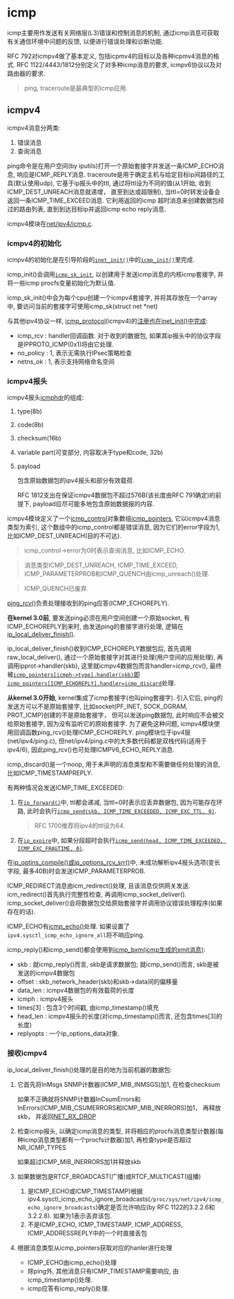 # icmp
icmp主要用作发送有关网络层(L3)错误和控制消息的机制, 通过icmp消息可获取有关通信环境中问题的反馈, 以便进行错误处理和诊断功能.

RFC 792对icmpv4做了基本定义, 包括icpmv4的目标以及各种icpmv4消息的格式. RFC 1122/4443/1812分别定义了对多种icmp消息的要求, icmpv6协议以及对路由器的要求.

> ping, traceroute是最典型的icmp应用.

## icmpv4
icmpv4消息分两类:
1. 错误消息
1. 查询消息

ping命令是在用户空间(by iputils)打开一个原始套接字并发送一条ICMP_ECHO消息, 响应是ICMP_REPLY消息.
traceroute是用于确定主机与给定目标ip间路径的工具(默认使用udp), 它基于ip报头中的ttl, 通过将ttl设为不同的值(从1开始, 收到ICMP_DEST_UNREACH消息就递增， 直至到达或超限制), 当ttl=0时转发设备会返回一条ICMP_TIME_EXCEED消息. 它利用返回的icmp 超时消息来创建数据包经过的路由列表, 直到到达目标ip并返回icmp echo reply消息.

icmpv4模块在[net/ipv4/icmp.c](https://elixir.bootlin.com/linux/v5.10.52/source/net/ipv4/icmp.c).

### icmpv4的初始化
icmpv4的初始化是在引导阶段的[`inet_init()`](https://elixir.bootlin.com/linux/v5.10.52/source/net/ipv4/af_inet.c#L1938)中的[`icmp_init()`](https://elixir.bootlin.com/linux/v5.10.52/source/net/ipv4/af_inet.c#L2023)里完成.

icmp_init()会调用[`icmp_sk_init`](https://elixir.bootlin.com/linux/v5.10.52/source/net/ipv4/icmp.c#L1318), 以创建用于发送icmp消息的内核icmp套接字, 并将一些icmp procfs变量初始化为默认值.

icmp_sk_init()中会为每个cpu创建一个icmpv4套接字, 并将其存放在一个array中, 要访问当前的套接字可使用icmp_sk(struct net *net)

与其他ipv4协议一样, [icmp_protocol](https://elixir.bootlin.com/linux/v5.10.52/source/net/ipv4/af_inet.c#L1751)(icmpv4)的[注册也在inet_init()中完成](https://elixir.bootlin.com/linux/v5.10.52/source/net/ipv4/af_inet.c#L1976):
- icmp_rcv : handler回调函数. 对于收到的数据包, 如果其ip报头中的协议字段是IPPROTO_ICMP(0x1)将由它处理.
- no_policy : 1, 表示无需执行IPsec策略检查
- netns_ok : 1, 表示支持网络命名空间

### icmpv4报头
icmpv4报头[icmphdr](https://elixir.bootlin.com/linux/v5.10.52/source/include/uapi/linux/icmp.h#L70)的组成:
1. type(8b)
1. code(8b)
1. checksum(16b)
1. variable part(可变部分, 内容取决于type和code, 32b)
1. payload

    包含原始数据包的ipv4报头和部分有效载荷.

    RFC 1812支出在保证icmpv4数据包不超过576B(该长度由RFC 791确定)的前提下, payload应尽可能多地包含原始数据报的内容.

icmpv4模块定义了一个[icmp_control](https://elixir.bootlin.com/linux/v5.10.52/source/net/ipv4/icmp.c#L188)对象数组[icmp_pointers](https://elixir.bootlin.com/linux/v5.10.52/source/net/ipv4/icmp.c#L1237), 它以icmpv4消息类型为索引, 这个数组中的icmp_control都是错误消息, 因为它们的error字段为1, 比如ICMP_DEST_UNREACH(目的不可达).

> icmp_control->error为0时表示查询消息, 比如ICMP_ECHO.

> 消息类型ICMP_DEST_UNREACH, ICMP_TIME_EXCEED, ICMP_PARAMETERPROB和ICMP_QUENCH由icmp_unreach()处理.

> ICMP_QUENCH已废弃.

[ping_rcv()](https://elixir.bootlin.com/linux/v5.10.52/source/net/ipv4/ping.c#L950)负责处理接收到的ping应答(ICMP_ECHOREPLY).

**在kernel 3.0前**, 要发送ping必须在用户空间创建一个原始socket, 有ICMP_ECHOREPLY到来时, 由发送ping的套接字进行处理, 逻辑在[ip_local_deliver_finish()](https://elixir.bootlin.com/linux/v2.6.39.4/source/net/ipv4/ip_input.c#L188).

ip_local_deliver_finish()收到ICMP_ECHOREPLY数据包后, 首先调用raw_local_deliver(), 通过一个原始套接字对其进行处理(用户空间的应用处理), 再调用ipprot->handler(skb), 这里就icmpv4数据包而言handler=icmp_rcv(), 最终被[`icmp_pointers[icmph->type].handler(skb)`即`icmp_pointers[ICMP_ECHOREPLY].handler=icmp_discard`](https://elixir.bootlin.com/linux/v2.6.39.4/source/net/ipv4/icmp.c#L1032)处理.

**从kernel 3.0开始**, kernel集成了icmp套接字(也叫ping套接字). 引入它后, ping的发送方可以不是原始套接字, 比如socket(PF_INET, SOCK_DGRAM, PROT_ICMP)创建的不是原始套接字， 但可以发送ping数据包, 此时响应不会被交给原始套接字, 因为没有监听它的原始套接字. 为了避免这种问题, icmpv4模块使用回调函数ping_rcv()处理ICMP_ECHOREPLY. ping模块位于ipv4层(net/ipv4/ping.c), 但net/ipv4/ping.c中的大多数代码都是双栈代码(适用于ipv4/6), 因此ping_rcv()也可处理ICMPV6_ECHO_REPLY消息.

icmp_discard()是一个noop, 用于未声明的消息类型和不需要做任何处理的消息, 比如ICMP_TIMESTAMPREPLY.

有两种情况会发送ICMP_TIME_EXCEEDED:
1. 在[`ip_forward()`](https://elixir.bootlin.com/linux/v5.10.52/source/net/ipv4/ip_forward.c#L86)中, ttl都会递减, 当ttl=0时表示应丢弃数据包, 因为可能存在环路, 此时会执行[`icmp_send(skb, ICMP_TIME_EXCEEDED, ICMP_EXC_TTL, 0)`](https://elixir.bootlin.com/linux/v5.10.52/source/net/ipv4/ip_forward.c#L171).

    > RFC 1700推荐将ipv4的ttl设为64.
1. 在[`ip_expire`](https://elixir.bootlin.com/linux/v5.10.52/source/net/ipv4/ip_fragment.c#L133)中, 如果分段超时会执行[`icmp_send(head, ICMP_TIME_EXCEEDED, ICMP_EXC_FRAGTIME, 0)`](https://elixir.bootlin.com/linux/v5.10.52/source/net/ipv4/ip_fragment.c#L189).

在[ip_optins_compile()或ip_options_rcv_srr()](https://elixir.bootlin.com/linux/v5.10.52/source/net/ipv4/ip_options)中, 未成功解析ipv4报头选项(变长字段, 最多40B)时会发送ICMP_PARAMETERPROB.

ICMP_REDIRECT消息由icm_redirect()处理, 且该消息仅供网关发送. icm_redirect()首先执行完整性检查, 再调用icmp_socket_deliver(). icmp_socket_deliver()会将数据包交给原始套接字并调用协议错误处理程序(如果存在的话).

ICMP_ECHO有[icmp_echo()](https://elixir.bootlin.com/linux/v5.10.52/source/net/ipv4/icmp.c#L992)处理. 如果设置了`ipv4.sysctl_icmp_echo_ignore_all`将不响应ping.

icmp_reply()和icmp_send()都会使用到[icmp_bxm(icmp生成的xmit消息)](https://elixir.bootlin.com/linux/v5.10.52/source/net/ipv4/icmp.c#L100):
- skb : 就icmp_reply()而言, skb是请求数据包; 就icmp_send()而言, skb是被发送的icmpv4数据包
- offset : skb_network_header(skb)和skb->data间的偏移量
- data_len : icmpv4数据包的有效载荷的长度
- icmph : icmpv4报头
- times[3] : 包含3个时间戳, 由icmp_timestamp()填充
- head_len : icmpv4报头的长度(对icmp_timestamp()而言, 还包含times[3]的长度)
- replyopts : 一个ip_options_data对象.

### 接收icmpv4
ip_local_deliver_finish()处理的是目的地为当前机器的数据包:
1. 它首先将InMsgs SNMP计数器(ICMP_MIB_INMSGS)加1, 在检查checksum

    如果不正确就将SNMP计数器InCsumErrors和InErrors(ICMP_MIB_CSUMERRORS和ICMP_MIB_INERRORS)加1， 再释放skb， 并返回[NET_RX_DROP](https://elixir.bootlin.com/linux/v5.10.52/source/include/linux/netdevice.h#L79)
1. 检查icmp报头, 以确定icmp消息的类型, 并将相应的procfs消息类型计数器(每种icmp消息类型都有一个procfs计数器)加1, 再检查type是否超过NR_ICMP_TYPES

    如果超过ICMP_MIB_INERRORS加1并释放skb
1. 如果数据包是RTCF_BROADCAST(广播)或RTCF_MULTICAST(组播)

    1. 是ICMP_ECHO或ICMP_TIMESTAMP)根据ipv4.sysctl_icmp_echo_ignore_broadcasts(`/proc/sys/net/ipv4/icmp_echo_ignore_broadcasts`)确定是否允许响应(by RFC 1122的3.2.2.6和3.2.2.8). 如果为1表示丢弃该包.
    1. 不是ICMP_ECHO, ICMP_TIMESTAMP, ICMP_ADDRESS, ICMP_ADDRESSREPLY中的一个时直接丢包
1. 根据消息类型从icmp_pointers获取对应的hanler进行处理

    - ICMP_ECHO由icmp_echo()处理
    - 除ping外, 其他消息只有ICMP_TIMESTAMP需要响应, 由icmp_timestamp()处理.
    - icmp应答有icmp_reply()处理.